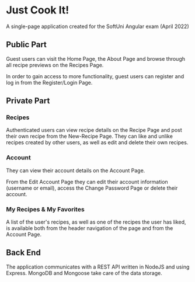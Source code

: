 # Just Cook It!

A single-page application created for the SoftUni Angular exam (April 2022)

## Public Part

Guest users can visit the Home Page, the About Page and browse through all recipe previews on the Recipes Page.

In order to gain access to more functionality, guest users can register and log in from the Register/Login Page.

## Private Part

### Recipes

Authenticated users can view recipe details on the Recipe Page and post their own recipe from the New-Recipe Page. They can like and unlike recipes created by other users, as well as edit and delete their own recipes.

### Account

They can view their account details on the Account Page.

From the Edit Account Page they can edit their account information (username or email), access the Change Password Page or delete their account.

### My Recipes & My Favorites

A list of the user's recipes, as well as one of the recipes the user has liked, is available both from the header navigation of the page and from the Account Page.

## Back End

The application communicates with a REST API written in NodeJS and using Express. MongoDB and Mongoose take care of the data storage.
